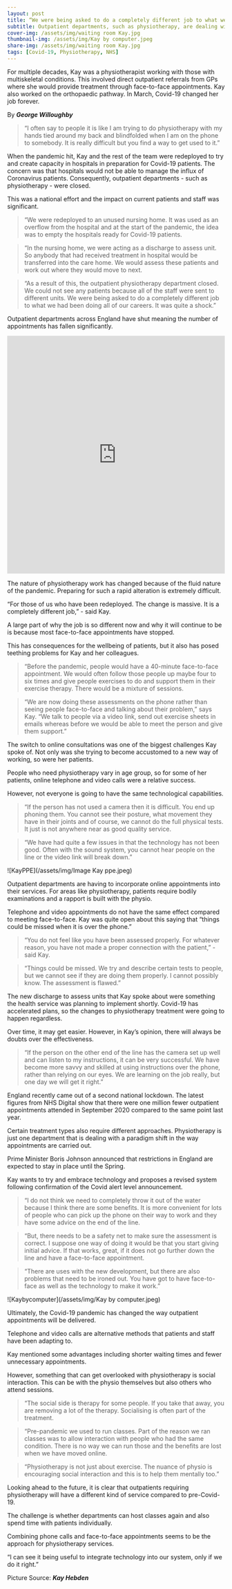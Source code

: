 ```yaml
---
layout: post
title: “We were being asked to do a completely different job to what we had been doing all of our careers” - physiotherapist Kay Hebden on the impact of Covid-19
subtitle: Outpatient departments, such as physiotherapy, are dealing with a global pandemic which has altered the working environment in a plethora of ways.
cover-img: /assets/img/waiting room Kay.jpg
thumbnail-img: /assets/img/Kay by computer.jpeg
share-img: /assets/img/waiting room Kay.jpg
tags: [Covid-19, Physiotherapy, NHS]
---
```


For multiple decades, Kay was a physiotherapist working with those with multiskeletal conditions. This involved direct outpatient referrals from GPs where she would provide treatment through face-to-face appointments. Kay also worked on the orthopaedic pathway. In March, Covid-19 changed her job forever.

By **_George Willoughby_**

>“I often say to people it is like I am trying to do physiotherapy with my hands tied around my back and blindfolded when I am on the phone to somebody. It is really difficult but you find a way to get used to it.”

When the pandemic hit, Kay and the rest of the team were redeployed to try and create capacity in hospitals in preparation for Covid-19 patients. The concern was that hospitals would not be able to manage the influx of Coronavirus patients. Consequently, outpatient departments - such as physiotherapy - were closed.

This was a national effort and the impact on current patients and staff was significant.

>“We were redeployed to an unused nursing home. It was used as an overflow from the hospital and at the start of the pandemic, the idea was to empty the hospitals ready for Covid-19 patients.

>“In the nursing home, we were acting as a discharge to assess unit. So anybody that had received treatment in hospital would be transferred into the care home. We would assess these patients and work out where they would move to next.

>“As a result of this, the outpatient physiotherapy department closed. We could not see any patients because all of the staff were sent to different units. We were being asked to do a completely different job to what we had been doing all of our careers. It was quite a shock.”

Outpatient departments across England have shut meaning the number of appointments has fallen significantly.

<iframe title="The total number of outpatients appointments has fallen in the past year" aria-label="Interactive line chart" id="datawrapper-chart-N2E6a" src="https://datawrapper.dwcdn.net/N2E6a/2/" scrolling="no" frameborder="0" style="border: none;" width="100%" height="550"></iframe>

The nature of physiotherapy work has changed because of the fluid nature of the pandemic. Preparing for such a rapid alteration is extremely difficult.

“For those of us who have been redeployed. The change is massive. It is a completely different job,” - said Kay.

A large part of why the job is so different now and why it will continue to be is because most face-to-face appointments have stopped.

This has consequences for the wellbeing of patients, but it also has posed teething problems for Kay and her colleagues.

> “Before the pandemic, people would have a 40-minute face-to-face appointment. We would often follow those people up maybe four to six times and give people exercises to do and support them in their exercise therapy. There would be a mixture of sessions.

> “We are now doing these assessments on the phone rather than seeing people face-to-face and talking about their problem,” says Kay. “We talk to people via a video link, send out exercise sheets in emails whereas before we would be able to meet the person and give them support.”

The switch to online consultations was one of the biggest challenges Kay spoke of. Not only was she trying to become accustomed to a new way of working, so were her patients.

People who need physiotherapy vary in age group, so for some of her patients, online telephone and video calls were a relative success.

However, not everyone is going to have the same technological capabilities.

> “If the person has not used a camera then it is difficult. You end up phoning them. You cannot see their posture, what movement they have in their joints and of course, we cannot do the full physical tests. It just is not anywhere near as good quality service.

> “We have had quite a few issues in that the technology has not been good. Often with the sound system, you cannot hear people on the line or the video link will break down.”

![KayPPE](/assets/img/Image Kay ppe.jpeg)

Outpatient departments are having to incorporate online appointments into their services. For areas like physiotherapy, patients require bodily examinations and a rapport is built with the physio.

Telephone and video appointments do not have the same effect compared to meeting face-to-face. Kay was quite open about this saying that “things could be missed when it is over the phone.”

> “You do not feel like you have been assessed properly. For whatever reason, you have not made a proper connection with the patient,” - said Kay.

> “Things could be missed. We try and describe certain tests to people, but we cannot see if they are doing them properly. I cannot possibly know. The assessment is flawed.”

The new discharge to assess units that Kay spoke about were something the health service was planning to implement shortly. Covid-19 has accelerated plans, so the changes to physiotherapy treatment were going to happen regardless.

Over time, it may get easier. However, in Kay’s opinion, there will always be doubts over the effectiveness.

> “If the person on the other end of the line has the camera set up well and can listen to my instructions, it can be very successful. We have become more savvy and skilled at using instructions over the phone, rather than relying on our eyes. We are learning on the job really, but one day we will get it right.”

England recently came out of a second national lockdown. The latest figures from NHS Digital show that there were one million fewer outpatient appointments attended in September 2020 compared to the same point last year.

Certain treatment types also require different approaches. Physiotherapy is just one department that is dealing with a paradigm shift in the way appointments are carried out.

<div class="flourish-embed flourish-chart" data-src="visualisation/4405971"><script src="https://public.flourish.studio/resources/embed.js"></script></div>

Prime Minister Boris Johnson announced that restrictions in England are expected to stay in place until the Spring.

Kay wants to try and embrace technology and proposes a revised system following confirmation of the Covid alert level announcement.

> “I do not think we need to completely throw it out of the water because I think there are some benefits. It is more convenient for lots of people who can pick up the phone on their way to work and they have some advice on the end of the line.

> “But, there needs to be a safety net to make sure the assessment is correct. I suppose one way of doing it would be that you start giving initial advice. If that works, great, if it does not go further down the line and have a face-to-face appointment.

> “There are uses with the new development, but there are also problems that need to be ironed out. You have got to have face-to-face as well as the technology to make it work.”

![Kaybycomputer](/assets/img/Kay by computer.jpeg)

Ultimately, the Covid-19 pandemic has changed the way outpatient appointments will be delivered.

Telephone and video calls are alternative methods that patients and staff have been adapting to.

Kay mentioned some advantages including shorter waiting times and fewer unnecessary appointments.

However, something that can get overlooked with physiotherapy is social interaction. This can be with the physio themselves but also others who attend sessions.

> “The social side is therapy for some people. If you take that away, you are removing a lot of the therapy. Socialising is often part of the treatment.

> “Pre-pandemic we used to run classes. Part of the reason we ran classes was to allow interaction with people who had the same condition. There is no way we can run those and the benefits are lost when we have moved online.

> “Physiotherapy is not just about exercise. The nuance of physio is encouraging social interaction and this is to help them mentally too.”

Looking ahead to the future, it is clear that outpatients requiring physiotherapy will have a different kind of service compared to pre-Covid-19.

The challenge is whether departments can host classes again and also spend time with patients individually. 

Combining phone calls and face-to-face appointments seems to be the approach for physiotherapy services.

“I can see it being useful to integrate technology into our system, only if we do it right.”

Picture Source: **_Kay Hebden_**
